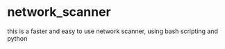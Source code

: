 # network_scanner
this is a faster and easy to use network scanner, using bash scripting and python
